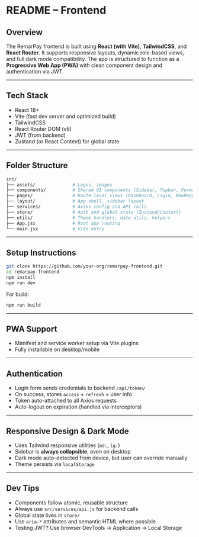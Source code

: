 # README – Frontend

## Overview

The RemarPay frontend is built using **React (with Vite)**, **TailwindCSS**, and **React Router**. It supports responsive layouts, dynamic role-based views, and full dark mode compatibility. The app is structured to function as a **Progressive Web App (PWA)** with clean component design and authentication via JWT.

---

## Tech Stack

- React 18+
- Vite (fast dev server and optimized build)
- TailwindCSS
- React Router DOM (v6)
- JWT (from backend)
- Zustand (or React Context) for global state

---

## Folder Structure

```bash
src/
├── assets/              # Logos, images
├── components/          # Shared UI components (Sidebar, Topbar, Forms, etc.)
├── pages/               # Route-level views (Dashboard, Login, NewRequest, etc.)
├── layout/              # App shell, sidebar layout
├── services/            # Axios config and API calls
├── store/               # Auth and global state (Zustand/Context)
├── utils/               # Theme handlers, date utils, helpers
├── App.jsx              # Root app routing
└── main.jsx             # Vite entry
```

---

## Setup Instructions

```bash
git clone https://github.com/your-org/remarpay-frontend.git
cd remarpay-frontend
npm install
npm run dev
```

For build:

```bash
npm run build
```

---

## PWA Support

- Manifest and service worker setup via Vite plugins
- Fully installable on desktop/mobile

---

## Authentication

- Login form sends credentials to backend `/api/token/`
- On success, stores `access` + `refresh` + user info
- Token auto-attached to all Axios requests
- Auto-logout on expiration (handled via interceptors)

---

## Responsive Design & Dark Mode

- Uses Tailwind responsive utilities (`md:`, `lg:`)
- Sidebar is **always collapsible**, even on desktop
- Dark mode auto-detected from device, but user can override manually
- Theme persists via `localStorage`

---

## Dev Tips

- Components follow atomic, reusable structure
- Always use `src/services/api.js` for backend calls
- Global state lives in `store/`
- Use `aria-*` attributes and semantic HTML where possible
- Testing JWT? Use browser DevTools → Application → Local Storage

